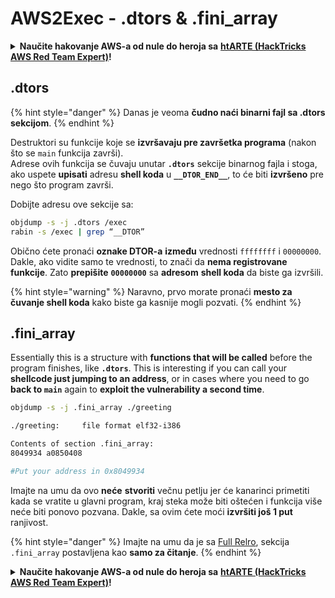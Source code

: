 # AWS2Exec - .dtors & .fini\_array

<details>

<summary><strong>Naučite hakovanje AWS-a od nule do heroja sa</strong> <a href="https://training.hacktricks.xyz/courses/arte"><strong>htARTE (HackTricks AWS Red Team Expert)</strong></a><strong>!</strong></summary>

Drugi načini podrške HackTricks-u:

* Ako želite da vidite **vašu kompaniju reklamiranu na HackTricks-u** ili **preuzmete HackTricks u PDF formatu** proverite [**PLANOVE ZA PRIJAVU**](https://github.com/sponsors/carlospolop)!
* Nabavite [**zvanični PEASS & HackTricks swag**](https://peass.creator-spring.com)
* Otkrijte [**Porodicu PEASS**](https://opensea.io/collection/the-peass-family), našu kolekciju ekskluzivnih [**NFT-ova**](https://opensea.io/collection/the-peass-family)
* **Pridružite se** 💬 [**Discord grupi**](https://discord.gg/hRep4RUj7f) ili [**telegram grupi**](https://t.me/peass) ili nas **pratite** na **Twitteru** 🐦 [**@hacktricks\_live**](https://twitter.com/hacktricks\_live)**.**
* **Podelite svoje hakovanje trikove slanjem PR-ova na** [**HackTricks**](https://github.com/carlospolop/hacktricks) i [**HackTricks Cloud**](https://github.com/carlospolop/hacktricks-cloud) github repozitorijume.

</details>

## .dtors

{% hint style="danger" %}
Danas je veoma **čudno naći binarni fajl sa .dtors sekcijom**.
{% endhint %}

Destruktori su funkcije koje se **izvršavaju pre završetka programa** (nakon što se `main` funkcija završi).\
Adrese ovih funkcija se čuvaju unutar **`.dtors`** sekcije binarnog fajla i stoga, ako uspete **upisati** adresu **shell koda** u **`__DTOR_END__`**, to će biti **izvršeno** pre nego što program završi.

Dobijte adresu ove sekcije sa:

```bash
objdump -s -j .dtors /exec
rabin -s /exec | grep “__DTOR”
```

Obično ćete pronaći **oznake DTOR-a** **između** vrednosti `ffffffff` i `00000000`. Dakle, ako vidite samo te vrednosti, to znači da **nema registrovane funkcije**. Zato **prepišite** **`00000000`** sa **adresom** **shell koda** da biste ga izvršili.

{% hint style="warning" %}
Naravno, prvo morate pronaći **mesto za čuvanje shell koda** kako biste ga kasnije mogli pozvati.
{% endhint %}

## **.fini\_array**

Essentially this is a structure with **functions that will be called** before the program finishes, like **`.dtors`**. This is interesting if you can call your **shellcode just jumping to an address**, or in cases where you need to go **back to `main`** again to **exploit the vulnerability a second time**.

```bash
objdump -s -j .fini_array ./greeting

./greeting:     file format elf32-i386

Contents of section .fini_array:
8049934 a0850408

#Put your address in 0x8049934
```

Imajte na umu da ovo **neće** **stvoriti** večnu petlju jer će kanarinci primetiti kada se vratite u glavni program, kraj steka može biti oštećen i funkcija više neće biti ponovo pozvana. Dakle, sa ovim ćete moći **izvršiti još 1 put** ranjivost.

{% hint style="danger" %}
Imajte na umu da je sa [Full Relro](../common-binary-protections-and-bypasses/relro.md), sekcija `.fini_array` postavljena kao **samo za čitanje**.
{% endhint %}

<details>

<summary><strong>Naučite hakovanje AWS-a od nule do heroja sa</strong> <a href="https://training.hacktricks.xyz/courses/arte"><strong>htARTE (HackTricks AWS Red Team Expert)</strong></a><strong>!</strong></summary>

Drugi načini podrške HackTricks-u:

* Ako želite da vidite svoju **kompaniju reklamiranu na HackTricks-u** ili da **preuzmete HackTricks u PDF formatu** proverite [**PLANOVE ZA PRIJAVU**](https://github.com/sponsors/carlospolop)!
* Nabavite [**zvanični PEASS & HackTricks swag**](https://peass.creator-spring.com)
* Otkrijte [**The PEASS Family**](https://opensea.io/collection/the-peass-family), našu kolekciju ekskluzivnih [**NFT-ova**](https://opensea.io/collection/the-peass-family)
* **Pridružite se** 💬 [**Discord grupi**](https://discord.gg/hRep4RUj7f) ili [**telegram grupi**](https://t.me/peass) ili nas **pratite** na **Twitteru** 🐦 [**@hacktricks\_live**](https://twitter.com/hacktricks\_live)**.**
* **Podelite svoje hakovanje trikove slanjem PR-ova na** [**HackTricks**](https://github.com/carlospolop/hacktricks) i [**HackTricks Cloud**](https://github.com/carlospolop/hacktricks-cloud) github repozitorijume.

</details>
